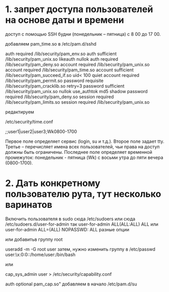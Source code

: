 # 1. запрет доступа пользователей на основе даты и времени

доступ с помощью SSH будни (понедельник – пятница) с 8 00 до 17 00.

добавляем pam_time.so в /etc/pam.d/sshd

auth required /lib/security/pam_env.so
auth sufficient /lib/security/pam_unix.so likeauth nullok
auth required /lib/security/pam_deny.so
account required /lib/security/pam_unix.so
account required /lib/security/pam_time.so
account sufficient /lib/security/pam_succeed_if.so uid< 100 quiet
account required /lib/security/pam_permit.so
password requisite /lib/security/pam_cracklib.so retry=3
password sufficient /lib/security/pam_unix.so nullok use_authtok md5 shadow
password required /lib/security/pam_deny.so
session required /lib/security/pam_limits.so
session required /lib/security/pam_unix.so

редактируем

/etc/security/time.conf

*;*;user1|user2|user3;Wk0800-1700

Первое поле определяет сервис (login, su и т.д.). Второе поле задает tty. Третье – перечисляет имена всех пользователей, чьи права на доступ должны быть ограничены. Последнее поле определяет временной промежуток: понедельник - пятница (Wk) с восьми утра до пяти вечера (0800-1700). 


# 2. Дать конкретному пользователю рута, тут несколько варинатов
Включить пользователя в sudo
сюда /etc/sudoers или сюда  /etc/sudoers.d/user-for-admin
так user-for-admin ALL(ALL:ALL) ALL или 
user-for-admin ALL=(ALL) NOPASSWD: ALL
разные опции

или добавитьв группу root

useradd -m -G root user
затем, нужно изменить группу в /etc/passwd
user:\x:0:0::/home/user:/bin/bash

или

cap_sys_admin user > /etc/security/capability.conf

auth     optional     pam_cap.so"  добавляем в начало /etc/pam.d/su
